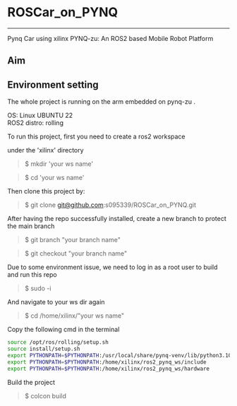 # ROSCar_on_PYNQ
----
Pynq Car using xilinx PYNQ-zu: An ROS2 based Mobile Robot Platform


## Aim

## Environment setting
The whole project is running on the arm embedded on pynq-zu .

OS: Linux UBUNTU 22 \
ROS2 distro: rolling

To run this project, first you need to create a ros2 workspace

under the 'xilinx' directory
> $ mkdir 'your ws name' 

> $ cd 'your ws name' 

Then clone this project by:
> $ git clone git@github.com:s095339/ROSCar_on_PYNQ.git

After having the repo successfully installed, create a new branch to protect the main branch

> $ git branch "your branch name"

> $ git checkout "your branch name"

Due to some environment issue, we need to log in as a root user to build and run this repo  

> $ sudo -i 

And navigate to your ws dir again
> $ cd /home/xilinx/"your ws name"

Copy the following cmd in the terminal
``` sh =
source /opt/ros/rolling/setup.sh
source install/setup.sh  
export PYTHONPATH=$PYTHONPATH:/usr/local/share/pynq-venv/lib/python3.10/site-packages
export PYTHONPATH=$PYTHONPATH:/home/xilinx/ros2_pynq_ws/include
export PYTHONPATH=$PYTHONPATH:/home/xilinx/ros2_pynq_ws/hardware
```

Build the project
>$ colcon build



